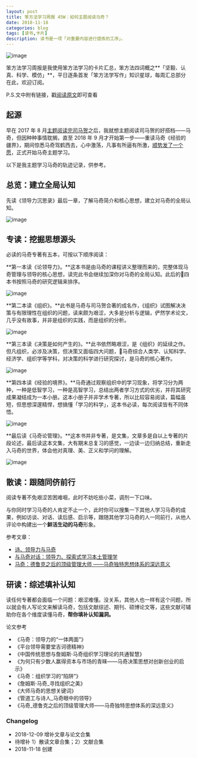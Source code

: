 ```yaml
---
layout: post
title: 笨方法学习周报 45W：如何主题阅读马奇？
date: 2018-11-18
categories: blog
tags: [读书,卡片]
description: 读书是一项「对重要内容进行提炼的工序」。
---
```


![image](http://upload-images.jianshu.io/upload_images/32598-b9047080d9a9873e?imageMogr2/auto-orient/strip%7CimageView2/2/w/1240)

笨方法学习周报是我使用笨方法学习的卡片汇总，笨方法四词概之**「坚毅、认真、科学、模仿」**，平日逐条首发「笨方法学写作」知识星球，每周汇总部分在此，欢迎订阅。

P.S.文中附有链接，戳[阅读原文](https://www.jianshu.com/nb/25728012)即可查看

## 起源

早在 2017 年 8 月[主题阅读完司马贺](http://www.cnfeat.com/blog/2017/08/01/ReadingRoadOfSimon/)之后，我就想主题阅读司马贺的好搭档——马奇，但因种种事情耽搁，直至 2018 年 9 月才开始第一步——重读马奇《经验的疆界》，期间惊悉马奇驾鹤西去，心中激荡，凡事有所逼有所激，[顺势发了一个愿](http://www.cnfeat.com/blog/2018/09/24/Weekly38/)，正式开始马奇主题学习。

以下是我主题学习马奇的轨迹记录，供参考。

## 总览：建立全局认知

先读《领导力沉思录》最后一章，了解马奇简介和核心思想，建立对马奇的全局认知。

![image](http://upload-images.jianshu.io/upload_images/32598-0ca981656ef405f0?imageMogr2/auto-orient/strip%7CimageView2/2/w/1240)


## 专读：挖掘思想源头

必读的马奇专著有五本，可按以下顺序阅读：

**第一本读《论领导力》。**这本书是由马奇的课程讲义整理而来的，完整体现马奇管理与领导的核心思想，读完此书会继续加深你对马奇的全局认知。此后的四本书按照马奇的研究逻辑来排序。

![image](http://upload-images.jianshu.io/upload_images/32598-ba23009f0f348ad8?imageMogr2/auto-orient/strip%7CimageView2/2/w/1240)

**第二本读《组织》。**此书是马奇与司马贺合著的成名作，《组织》试图解决决策与有限理性在组织的问题，读来颇为艰涩，大多是分析与逻辑，俨然学术论文，几乎没有故事，并非是组织的实践，而是组织的分析。 

![image](http://upload-images.jianshu.io/upload_images/32598-37782753e03a5af4?imageMogr2/auto-orient/strip%7CimageView2/2/w/1240)

**第三本读《决策是如何产生的》。**此书依然略艰涩，是《组织》的延续之作。但凡组织，必涉及决策，但决策又面临四大问题，马奇综合人类学、认知科学、经济学、组织学等学科，对决策的科学进行研究探讨，是马奇的核心著作。 

![image](http://upload-images.jianshu.io/upload_images/32598-ce53e0ef03855c1a?imageMogr2/auto-orient/strip%7CimageView2/2/w/1240)

**第四本读《经验的境界》。**马奇通过观察组织中的学习现象，将学习分为两种，一种是低智学习，一种是高智学习，总结出两者学习方式的优劣，并将其研究成果凝结成为一本小册。这本小册子并非学术专著，所以比较容易阅读，篇幅虽短，但思想深邃精悍，想搞懂「学习的科学」，这本书必读，每次阅读皆有不同体悟。

![image](http://upload-images.jianshu.io/upload_images/32598-90b2c83a0cf65095?imageMogr2/auto-orient/strip%7CimageView2/2/w/1240)

**最后读《马奇论管理》。**这本书并非专著，是文集，文章多是自以上专著的片段论述，最后读这本文集，大有期末总复习的感觉，一边读一边归纳总结，重新走入马奇的世界，体会他对真理、美、正义和学问的理解。

![image](http://upload-images.jianshu.io/upload_images/32598-8fb14a4f5d74f597?imageMogr2/auto-orient/strip%7CimageView2/2/w/1240)

## 散读：跟随同侪前行

阅读专著不免艰涩苦困难咽，此时不妨吃些小菜，调剂一下口味。

与你同时学习马奇的人肯定不止一个，此时你可以搜集一下其他人学习马奇的成果，例如访谈、对话、读后感、启示等，跟随其他学习马奇的人一同前行，从他人评论中构建出一个**鲜活生动的马奇**形象。

参考文章：

- [诗、领导力与马奇](https://mp.weixin.qq.com/s/8hcXVLmxPglXHn_2QAQ7wA)
- [与马奇对话：领导力、探索式学习本土管理学](https://mp.weixin.qq.com/s?__biz=MjM5NzU0Nzc4NA==&mid=507190873&idx=1&sn=d526a1e5ca2a0077e31eadd778b79eda#rd)
- [马奇：德鲁克之后的顶级管理大师 ——马奇独特思想体系的深远意义](https://mp.weixin.qq.com/s?__biz=MjM5NzU0Nzc4NA==&mid=507190859&idx=1&sn=e4b7134f548e2351357e434579e83f5f#rd)


## 研读：综述填补认知

读任何专著都会面临一个问题：艰涩难懂。没关系，其他人也一样有这个问题，所以就会有人写论文来解读马奇，包括文献综述、期刊、硕博论文等，这些文献可辅助你在各个维度读懂马奇，**帮你填补认知漏洞。**

论文参考

- 《马奇：领导力的“一体两面”》
- 《平台领导需要堂吉诃德精神》
- 《中国传统思想与詹姆斯·马奇组织学习理论的共通智慧》
- 《为何只有少数人赢得资本与市场的青睐——马奇决策思想对创新创业的启示》
- 《马奇：组织学习的“陷阱”》
- 《詹姆斯·马奇_寻找组织之美》
- 《大师马奇的思想关键词》
- 《管道工与诗人_马奇眼中的领导》
- 《马奇_德鲁克之后的顶级管理大师——马奇独特思想体系的深远意义》



### Changelog

- 2018-12-09 增补文章与论文合集
- 待增补 1）散读文章合集；2）文献合集
- 2018-11-18 创建